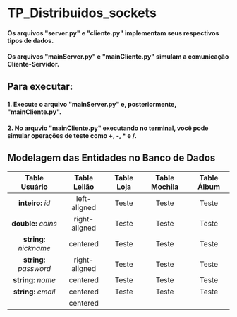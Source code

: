 # TP_Distribuidos_sockets

#### Os arquivos "server.py" e "cliente.py" implementam seus respectivos tipos de dados.
#### Os arquivos "mainServer.py" e "mainCliente.py" simulam a comunicação Cliente-Servidor.

## Para executar:
#### 1. Execute o arquivo "mainServer.py" e, posteriormente, "mainCliente.py".
#### 2. No arquvio "mainCliente.py" executando no terminal, você pode simular operações de teste como +, -, * e /.

## Modelagem das Entidades no Banco de Dados


| Table Usuário  |      Table Leilão      | Table Loja | Table Mochila | Table Álbum |
|:----------:|:-------------:|:-------------:|:-------------:|:-------------:|
| <b>inteiro:</b> <i>id</i> |  left-aligned | Teste | Teste | Teste |
| <b>double:</b> <i>coins</i> | right-aligned | Teste | Teste | Teste |
| <b>string:</b> <i>nickname</i> |    centered   | Teste | Teste | Teste |
| <b>string:</b> <i>password</i> | right-aligned | Teste | Teste | Teste |
| <b>string:</b> <i>nome</i> |    centered   | Teste | Teste | Teste |
| <b>string:</b> <i>email</i> |    centered   | Teste | Teste | Teste |
| |    centered   |  |  |  |
  